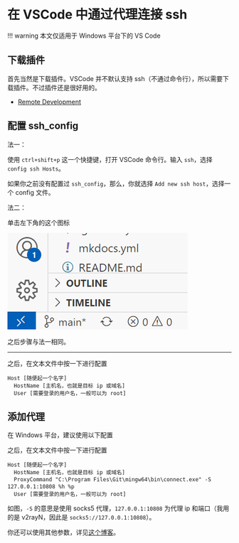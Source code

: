 # 在 VSCode 中通过代理连接 ssh

!!! warning
    本文仅适用于 Windows 平台下的 VS Code

## 下载插件

首先当然是下载插件。VSCode 并不默认支持 ssh（不通过命令行），所以需要下载插件。不过插件还是很好用的。

- [Remote Development](https://marketplace.visualstudio.com/items?itemName=ms-vscode-remote.vscode-remote-extensionpack)

## 配置 ssh_config

法一：

使用 `ctrl+shift+p` 这一个快捷键，打开 VSCode 命令行。输入 `ssh`，选择 `config ssh Hosts`。

如果你之前没有配置过 `ssh_config`，那么，你就选择 `Add new ssh host`，选择一个 config 文件。

法二：

单击左下角的这个图标

![](ssh-quick-button.png)

之后步骤与法一相同。

---

之后，在文本文件中按一下进行配置

```ssh-config
Host [随便起一个名字]
  HostName [主机名，也就是目标 ip 或域名]
  User [需要登录的用户名，一般可以为 root]
```

## 添加代理

在 Windows 平台，建议使用以下配置

之后，在文本文件中按一下进行配置

```ssh-config
Host [随便起一个名字]
  HostName [主机名，也就是目标 ip 或域名]
  ProxyCommand "C:\Program Files\Git\mingw64\bin\connect.exe" -S 127.0.0.1:10808 %h %p
  User [需要登录的用户名，一般可以为 root]
```

如图，`-S` 的意思是使用 socks5 代理，`127.0.0.1:10808` 为代理 ip 和端口（我用的是 v2rayN，因此是 `socks5://127.0.0.1:10808`）。

你还可以使用其他参数，详见[这个博客](https://blog.imyan.ren/posts/4d70a82d/)。